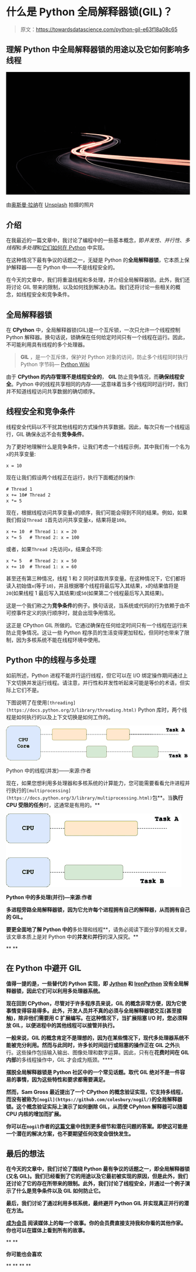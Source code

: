# 什么是 Python 全局解释器锁(GIL)？

> 原文：<https://towardsdatascience.com/python-gil-e63f18a08c65>

## 理解 Python 中全局解释器锁的用途以及它如何影响多线程

![](img/920e8469f789ab18db786d7ac591badb.png)

由[奥斯曼·拉纳](https://unsplash.com/@osmanrana?utm_source=unsplash&utm_medium=referral&utm_content=creditCopyText)在 [Unsplash](https://unsplash.com/s/photos/lines?utm_source=unsplash&utm_medium=referral&utm_content=creditCopyText) 拍摄的照片

## 介绍

在我最近的一篇文章中，我讨论了编程中的一些基本概念，即*并发性*、*并行性*、*多线程*和*多处理*和[它们如何在 Python](/multithreading-multiprocessing-python-180d0975ab29) 中实现。

在这种情况下最有争议的话题之一，无疑是 Python 的**全局解释器锁**，它本质上保护解释器——在 Python 中——不是线程安全的。

在今天的文章中，我们将重温线程和多处理，并介绍全局解释器锁。此外，我们还将讨论 GIL 带来的限制，以及如何找到解决办法。我们还将讨论一些相关的概念，如线程安全和竞争条件。

## 全局解释器锁

在 **CPython** 中，全局解释器锁(GIL)是一个互斥锁，一次只允许一个线程控制 Python 解释器。换句话说，锁确保在任何给定时间只有一个线程在运行。因此，不可能利用具有线程的多个处理器。

> **GIL** ，是一个互斥体，保护对 Python 对象的访问，防止多个线程同时执行 Python 字节码— [Python Wiki](https://wiki.python.org/moin/GlobalInterpreterLock)

由于 **CPython 的内存管理不是线程安全的**， **GIL** 防止竞争情况，而**确保线程安全**。Python 中的线程共享相同的内存——这意味着当多个线程同时运行时，我们并不知道线程访问共享数据的确切顺序。

## 线程安全和竞争条件

线程安全代码以不干扰其他线程的方式操作共享数据。因此，每次只有一个线程运行，GIL 确保永远不会有**竞争条件**。

为了更好地理解什么是竞争条件，让我们考虑一个线程示例，其中我们有一个名为`x`的共享变量:

```
x = 10
```

现在让我们假设两个线程正在运行，执行下面概述的操作:

```
# Thread 1
x += 10# Thread 2
x *= 5
```

现在，根据线程访问共享变量`x`的顺序，我们可能会得到不同的结果。例如，如果我们假设`Thread 1`首先访问共享变量`x`，结果将是`100`。

```
x += 10  # Thread 1: x = 20
x *= 5   # Thread 2: x = 100
```

或者，如果`Thread 2`先访问`x`，结果会不同:

```
x *= 5   # Thread 2: x = 50
x += 10  # Thread 1: x = 60
```

甚至还有第三种情况，线程 1 和 2 同时读取共享变量。在这种情况下，它们都将读入初始值`x`(等于`10`)，并且根据哪个线程将最后写入其结果，`x`的结果值将是`20`(如果线程 1 最后写入其结果)或`50`(如果第二个线程最后写入其结果)。

这是一个我们称之为**竞争条件**的例子。换句话说，当系统或代码的行为依赖于由不可控事件定义的执行顺序时，就会出现争用情况。

这正是 CPython GIL 所做的。它通过确保在任何给定时间只有一个线程在运行来防止竞争情况。这让一些 Python 程序员的生活变得更加轻松，但同时也带来了限制，因为多核系统不能在线程环境中使用。

## Python 中的线程与多处理

如前所述，Python 进程不能并行运行线程，但它可以在 I/O 绑定操作期间通过上下文切换并发运行线程。请注意，并行性和并发性听起来可能是等价的术语，但实际上它们不是。

下图说明了在使用`[threading](https://docs.python.org/3/library/threading.html)` Python 库时，两个线程是如何执行的以及上下文切换是如何工作的。

![](img/bd2a58082cedcf1658fa9d51a359c313.png)

Python 中的线程(并发)——来源:作者

现在，如果您想利用多处理器和多核系统的计算能力，您可能需要看看允许进程并行执行的`[multiprocessing](https://docs.python.org/3/library/multiprocessing.html)`包**。当**执行 CPU 受限的任务**时，这通常是有用的。**

**![](img/27d48571335fd2049c035a45b363bcc1.png)**

**Python 中的多处理(并行)—来源:作者**

**多进程旁路全局解释器锁，因为它允许每个进程拥有自己的解释器，从而拥有自己的 GIL。**

**要更全面地了解 Python 中的**多处理和线程**，请务必阅读下面分享的相关文章，该文章本质上是对 Python 中的**并发**和**并行**的深入探究。**

**[](/multithreading-multiprocessing-python-180d0975ab29) ** 

## **在 Python 中避开 GIL**

**值得一提的是，一些替代的 Python 实现，即 [Jython](https://wiki.python.org/moin/Jython) 和 [IronPython](https://wiki.python.org/moin/IronPython) 没有全局解释器锁，因此它们可以利用多处理器系统。**

**现在回到 CPython，尽管对于许多程序员来说，GIL 的概念非常方便，因为它使事情变得容易得多。此外，开发人员并不真的必须与全局解释器锁交互(甚至接触)，除非他们需要用 C 扩展编写。在这种情况下，当扩展阻塞 I/O 时，您必须释放 GIL，以便进程中的其他线程可以接管并执行。**

**一般来说，GIL 的概念肯定不是理想的，因为在某些情况下，现代多处理器系统不能被充分利用。然而与此同时，许多长时间运行或阻塞的操作正在 GIL 之外**执行。这些操作包括输入输出、图像处理和数字运算。因此，只有在**花费时间在 GIL 内部**的多线程操作中，GIL 才会成为瓶颈。****

**摆脱全局解释器锁是 Python 社区中的一个常见话题。取代 GIL 绝对不是一件容易的事情，因为这些特性和要求都需要满足。**

**然而，Sam Gross 最近提出了一个 CPython 的概念验证实现，它支持多线程，而没有被称为`[nogil](https://github.com/colesbury/nogil/)`的全局解释器锁。这个概念验证实际上演示了如何删除 GIL，从而使 CPyhton 解释器可以随着 CPU 内核的增加而扩展。**

**你可以在`nogil`作者的[这篇文章](https://docs.google.com/document/d/18CXhDb1ygxg-YXNBJNzfzZsDFosB5e6BfnXLlejd9l0)中找到更多细节和潜在问题的答案。即使这可能是一个潜在的解决方案，也不要期望任何改变会很快发生。**

## **最后的想法**

**在今天的文章中，我们讨论了围绕 Python 最有争议的话题之一，即全局解释器锁(又名 GIL)。我们已经看到了它的用途以及它最初被实现的原因，但是此外，我们还讨论了它的存在所带来的限制。此外，我们讨论了线程安全，并通过一个例子演示了什么是竞争条件以及 GIL 如何防止它。**

**最后，我们讨论了通过利用多核系统，最终避开 Python GIL 并实现真正并行的潜在方法。**

**[**成为会员**](https://gmyrianthous.medium.com/membership) **阅读媒体上的每一个故事。你的会员费直接支持我和你看的其他作家。你也可以在媒体上看到所有的故事。****

**[](https://gmyrianthous.medium.com/membership) ** 

****你可能也会喜欢****

**[](/augmented-assignments-python-caa4990811a0) ** **[](/dynamic-typing-in-python-307f7c22b24e) **